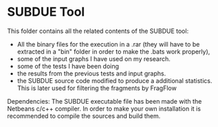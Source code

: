 SUBDUE Tool
===========
This folder contains all the related contents of the SUBDUE tool:

* All the binary files for the execution in a .rar (they will have to be extracted in a "bin" folder in order to make the .bats work properly),
* some of the input graphs I have used on my research.
* some of the tests I have been doing
* the results from the previous tests and input graphs.
* the SUBDUE source code modified to produce a additional statistics. This is later used for filtering the fragments by FragFlow

Dependencies: The SUBDUE executable file has been made with the Netbeans c/c++ compiler. In order to make your own installation it is recommended to compile the sources and build them.
